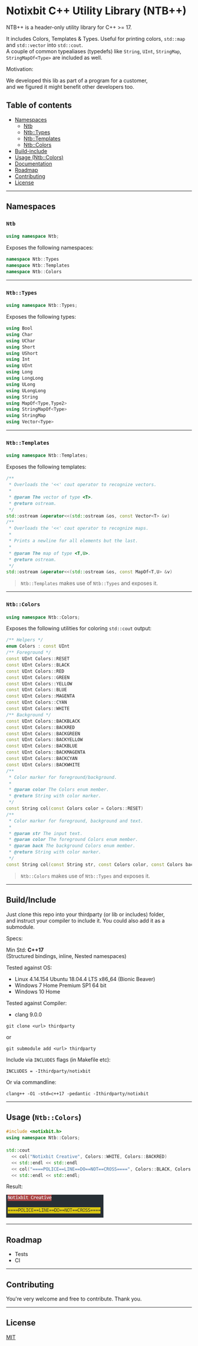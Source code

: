 # Notixbit C++ Utility Library (NTB++)

NTB++ is a header-only utility library for C++ >= 17.

It includes Colors, Templates & Types.
Useful for printing colors, ``std::map`` and ``std::vector`` into ``std::cout``.<br>
A couple of common typealiases (typedefs) like ``String``, ``UInt``, ``StringMap``, ``StringMapOf<Type>`` are included as well.<br>

Motivation:

We developed this lib as part of a program for a customer,<br>
and we figured it might benefit other developers too.

## Table of contents

- [Namespaces](#namespaces)
    - [Ntb](#ntb)
    - [Ntb::Types](#ntbtypes)
    - [Ntb::Templates](#ntbtemplates)
    - [Ntb::Colors](#ntbcolors)
- [Build-include](#build)
- [Usage (Ntb::Colors)](#usage-ntbcolors)
- [Documentation](https://notixbit.github.io/ntbpp/namespaces.html)
- [Roadmap](#roadmap)
- [Contributing](#contributing)
- [License](#license)

---

## Namespaces

### ``Ntb``

```cpp
using namespace Ntb;
```

Exposes the following namespaces:

```cpp
namespace Ntb::Types
namespace Ntb::Templates
namespace Ntb::Colors
```

---

### ``Ntb::Types``

```cpp
using namespace Ntb::Types;
```

Exposes the following types:

```cpp
using Bool
using Char
using UChar
using Short
using UShort
using Int
using UInt
using Long
using LongLong
using ULong
using ULongLong
using String
using MapOf<Type,Type2>
using StringMapOf<Type>
using StringMap
using Vector<Type>
```

---

### ``Ntb::Templates``

```cpp
using namespace Ntb::Templates;
```

Exposes the following templates:

```cpp
/**
 * Overloads the '<<' cout operator to recognize vectors.
 *
 * @param The vector of type <T>.
 * @return ostream.
 */
std::ostream &operator<<(std::ostream &os, const Vector<T> &v)
/**
 * Overloads the '<<' cout operator to recognize maps.
 * 
 * Prints a newline for all elements but the last.
 *
 * @param The map of type <T,U>.
 * @return ostream.
 */
std::ostream &operator<<(std::ostream &os, const MapOf<T,U> &v)
```

> ``Ntb::Templates`` makes use of ``Ntb::Types`` and exposes it.

---

### ``Ntb::Colors``

```cpp
using namespace Ntb::Colors;
```

Exposes the following utilities for coloring ``std::cout`` output:

```cpp
/** Helpers */
enum Colors : const UInt
/** Foreground */
const UInt Colors::RESET
const UInt Colors::BLACK
const UInt Colors::RED
const UInt Colors::GREEN
const UInt Colors::YELLOW
const UInt Colors::BLUE
const UInt Colors::MAGENTA
const UInt Colors::CYAN
const UInt Colors::WHITE
/** Background */
const UInt Colors::BACKBLACK
const UInt Colors::BACKRED
const UInt Colors::BACKGREEN
const UInt Colors::BACKYELLOW
const UInt Colors::BACKBLUE
const UInt Colors::BACKMAGENTA
const UInt Colors::BACKCYAN
const UInt Colors::BACKWHITE
/**
 * Color marker for foreground/background.
 *
 * @param color The Colors enum member.
 * @return String with color marker.
 */
const String col(const Colors color = Colors::RESET)
/**
 * Color marker for foreground, background and text.
 *
 * @param str The input text.
 * @param color The foreground Colors enum member.
 * @param back The background Colors enum member.
 * @return String with color marker.
 */
const String col(const String str, const Colors color, const Colors back = Colors::RESET)
```

> ``Ntb::Colors`` makes use of ``Ntb::Types`` and exposes it.

---

## Build/Include

Just clone this repo into your thirdparty (or lib or includes) folder,<br>
and instruct your compiler to include it. You could also add it as a submodule.

Specs:

Min Std: **C++17** <br />
(Structured bindings, inline, Nested namespaces)

Tested against OS:

- Linux 4.14.154 Ubuntu 18.04.4 LTS x86_64 (Bionic Beaver)
- Windows 7 Home Premium SP1 64 bit
- Windows 10 Home

Tested against Compiler:

- clang 9.0.0


```
git clone <url> thirdparty
```

or

```
git submodule add <url> thirdparty
```

Include via ``INCLUDES`` flags (in Makefile etc):

```
INCLUDES = -Ithirdparty/notixbit
```

Or via commandline:

```
clang++ -O1 -std=c++17 -pedantic -Ithirdparty/notixbit
```

---

## Usage (``Ntb::Colors``)

```cpp
#include <notixbit.h>
using namespace Ntb::Colors;

std::cout 
  << col("Notixbit Creative", Colors::WHITE, Colors::BACKRED) 
  << std::endl << std::endl 
  << col("====POLICE==LINE==DO==NOT==CROSS====", Colors::BLACK, Colors::BACKYELLOW) 
  << std::endl << std::endl;
```

Result:

<img src="./.github/demo.png" />

---

## Roadmap

+ Tests
+ CI

---

## Contributing

You're very welcome and free to contribute. Thank you.

---

## License

[MIT](LICENSE)
